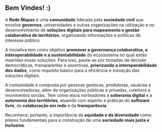 ## Bem Vindes! :)

A **Rede Mapas** é uma **comunidade** liderada pela **sociedade civil** que envolve **governos**, universidades e outras organizações na utilização e no desenvolvimento de **soluções digitais para mapeamento e gestão colaborativa de territórios**, organizando informações e políticas de interesse público. 

A iniciativa tem como objetivo **promover a governança colaborativa, a interoperabilidade e a sustentabilidade** do ecossistema no qual estão inseridas essas soluções. Para isso, pauta-se por tomadas de decisão democráticas, transparentes e assertivas, **priorizando a interoperabilidade dos dados**, como requisito básico para a eficiência e inovação das soluções digitais.

A comunidade é composta por pessoas gestoras, produtoras, usuárias e desenvolvedoras, além de organizações públicas e privadas, coletivos e movimentos sociais. Tem como eixos norteadores a **soberania digital** e a **autonomia dos territórios**, atuando com espírito e práticas do **software livre**, da **colaboração em rede** e da **transparência**. 

Reconhece, portanto, a importância da **equidade e da diversidade** como pilares fundamentais para a construção de uma **sociedade mais justa e inclusiva**. 


<!--

**Here are some ideas to get you started:**

🙋‍♀️ A short introduction - what is your organization all about?
🌈 Contribution guidelines - how can the community get involved?
👩‍💻 Useful resources - where can the community find your docs? Is there anything else the community should know?
🍿 Fun facts - what does your team eat for breakfast?
🧙 Remember, you can do mighty things with the power of [Markdown](https://docs.github.com/github/writing-on-github/getting-started-with-writing-and-formatting-on-github/basic-writing-and-formatting-syntax)
-->
